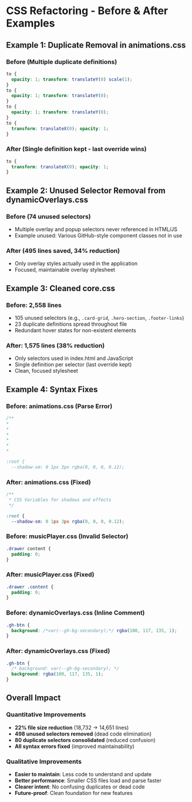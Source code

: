 # CSS Refactoring - Before & After Examples

## Example 1: Duplicate Removal in animations.css

### Before (Multiple duplicate definitions)
```css
to {
  opacity: 1; transform: translateY(0) scale(1);
}
to {
  opacity: 1; transform: translateY(0);
}
to {
  opacity: 1; transform: translateY(0);
}
to {
  transform: translateX(0); opacity: 1;
}
```

### After (Single definition kept - last override wins)
```css
to {
  transform: translateX(0); opacity: 1;
}
```

## Example 2: Unused Selector Removal from dynamicOverlays.css

### Before (74 unused selectors)
- Multiple overlay and popup selectors never referenced in HTML/JS
- Example unused: Various GitHub-style component classes not in use

### After (495 lines saved, 34% reduction)
- Only overlay styles actually used in the application
- Focused, maintainable overlay stylesheet

## Example 3: Cleaned core.css

### Before: 2,558 lines
- 105 unused selectors (e.g., `.card-grid`, `.hero-section`, `.footer-links`)
- 23 duplicate definitions spread throughout file
- Redundant hover states for non-existent elements

### After: 1,575 lines (38% reduction)
- Only selectors used in index.html and JavaScript
- Single definition per selector (last override kept)
- Clean, focused stylesheet

## Example 4: Syntax Fixes

### Before: animations.css (Parse Error)
```css
/**
*
*
*
*
*
*

:root {
  --shadow-sm: 0 1px 3px rgba(0, 0, 0, 0.12);
```

### After: animations.css (Fixed)
```css
/**
 * CSS Variables for shadows and effects
 */

:root {
  --shadow-sm: 0 1px 3px rgba(0, 0, 0, 0.12);
```

### Before: musicPlayer.css (Invalid Selector)
```css
.drawer content {
  padding: 0;
}
```

### After: musicPlayer.css (Fixed)
```css
.drawer .content {
  padding: 0;
}
```

### Before: dynamicOverlays.css (Inline Comment)
```css
.gh-btn {
  background: /*var(--gh-bg-secondary);*/ rgba(100, 117, 135, 1);
}
```

### After: dynamicOverlays.css (Fixed)
```css
.gh-btn {
  /* background: var(--gh-bg-secondary); */
  background: rgba(100, 117, 135, 1);
}
```

## Overall Impact

### Quantitative Improvements
- **22% file size reduction** (18,732 → 14,651 lines)
- **498 unused selectors removed** (dead code elimination)
- **80 duplicate selectors consolidated** (reduced confusion)
- **All syntax errors fixed** (improved maintainability)

### Qualitative Improvements
- **Easier to maintain**: Less code to understand and update
- **Better performance**: Smaller CSS files load and parse faster
- **Clearer intent**: No confusing duplicates or dead code
- **Future-proof**: Clean foundation for new features

